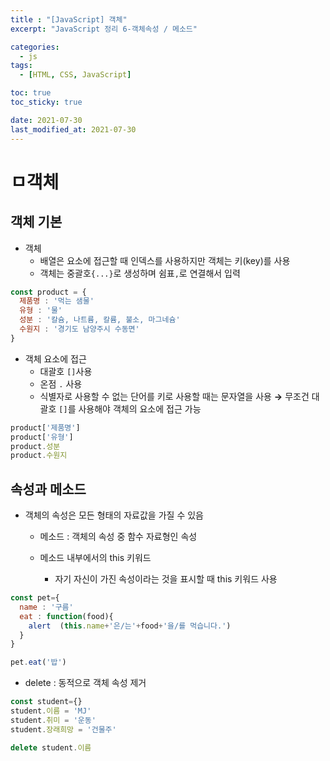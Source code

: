 ```yaml
---
title : "[JavaScript] 객체"
excerpt: "JavaScript 정리 6-객체속성 / 메소드"

categories:
  - js
tags:
  - [HTML, CSS, JavaScript]

toc: true
toc_sticky: true

date: 2021-07-30
last_modified_at: 2021-07-30
---
```

# ㅁ객체

## 객체 기본

- 객체
  - 배열은 요소에 접근할 때 인덱스를 사용하지만 객체는 키(key)를 사용
  - 객체는 중괄호`{...}`로 생성하며 쉼표`,`로 연결해서 입력

```js
const product = {
  제품명 : '먹는 샘물'
  유형 : '물'
  성분 : '칼슘, 나트륨, 칼륨, 불소, 마그네슘'
  수원지 : '경기도 남양주시 수동면'
}
```

  - 객체 요소에 접근
    - 대괄호 `[]`사용
    - 온점 `.` 사용
    - 식별자로 사용할 수 없는 단어를 키로 사용할 때는 문자열을 사용
      **→** 무조건 대괄호 `[]`를 사용해야 객체의 요소에 접근 가능

```js
product['제품명'] 
product['유형'] 
product.성분
product.수원지
```

## 속성과 메소드
- 객체의 속성은 모든 형태의 자료값을 가질 수 있음
  - 메소드 : 객체의 속성 중 함수 자료형인 속성

  - 메소드 내부에서의 this 키워드
    - 자기 자신이 가진 속성이라는 것을 표시할 때 this 키워드 사용

```js
const pet={
  name : '구름'
  eat : function(food){
    alert  (this.name+'은/는'+food+'을/를 먹습니다.')
  }
}

pet.eat('밥')
```

  - delete : 동적으로 객체 속성 제거

```js
const student={}
student.이름 = 'MJ'
student.취미 = '운동'
student.장래희망 = '건물주'

delete student.이름
```

